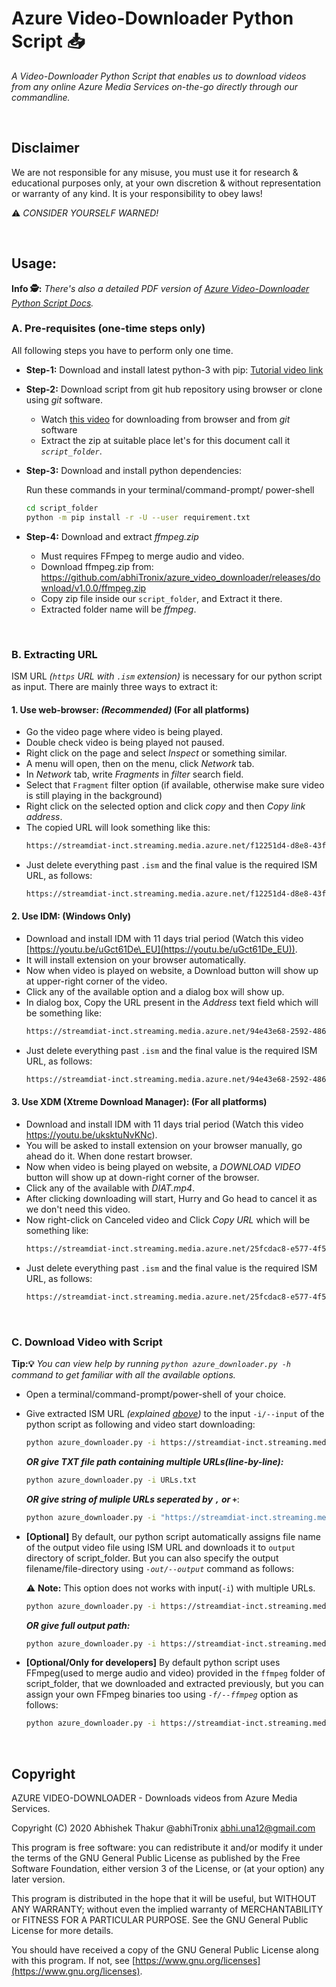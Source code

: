 # Azure Video-Downloader Python Script :inbox_tray:

_A Video-Downloader Python Script that enables us to download videos from any online Azure Media Services on-the-go directly through our commandline._  

&nbsp;

## Disclaimer


We are not responsible for any misuse, you must use it for research & educational purposes only, at your own discretion & without representation or warranty of any kind. It is your responsibility to obey laws!

:warning: _CONSIDER YOURSELF WARNED!_

&emsp;

## Usage:

**Info 🕵️:** _There's also a detailed PDF version of [Azure Video-Downloader Python Script Docs](https://github.com/abhiTronix/azure_video_downloader/releases/download/v1.0.0/Azure.Downloader.Guide.v2.pdf)._

### A. Pre-requisites (one-time steps only)

All following steps you have to perform only one time.

- **Step-1:** Download and install latest python-3 with pip: [Tutorial video link](https://youtu.be/oNLhg29aykc)
- **Step-2:** Download script from git hub repository using browser or clone using _git_ software.
  - Watch [this video](https://youtu.be/X5e3xQBeqf8%20) for downloading from browser and from _git_ software
  - Extract the zip at suitable place let's for this document call it _`script_folder`_.
- **Step-3:** Download and install python dependencies:

  Run these commands in your terminal/command-prompt/ power-shell
  
  ```sh
  cd script_folder
  python -m pip install -r -U --user requirement.txt
  ```
- **Step-4:** Download and extract _ffmpeg.zip_

  - Must requires FFmpeg to merge audio and video.
  - Download ffmpeg.zip from: https://github.com/abhiTronix/azure_video_downloader/releases/download/v1.0.0/ffmpeg.zip
  - Copy zip file inside our `script_folder`, and Extract it there.
  - Extracted folder name will be _ffmpeg_.

&emsp;

### B. Extracting URL

ISM URL _(`https` URL with `.ism` extension)_ is necessary for our python script as input. There are mainly three ways to extract it:

#### 1. Use web-browser: _(Recommended)_ (For all platforms)

- Go the video page where video is being played.
- Double check video is being played not paused.
- Right click on the page and select _Inspect_ or something similar.
- A menu will open, then on the menu, click _Network_ tab.
- In _Network_ tab, write _Fragments_ in _filter_ search field.
- Select that `Fragment` filter option (if available, otherwise make sure video is still playing in the background)
- Right click on the selected option and click _copy_ and then _Copy link address_.
- The copied URL will look something like this:
  ```sh
  https://streamdiat-inct.streaming.media.azure.net/f12251d4-d8e8-43f1-8202-737f7a186b34/Overview%20of%20AI%20ML.ism/QualityLevels(551000)/Fragments(video=360000000,format=mpd-time-csf)
  ```
- Just delete everything past `.ism` and the final value is the required ISM URL, as follows:
  ```sh
  https://streamdiat-inct.streaming.media.azure.net/f12251d4-d8e8-43f1-8202-737f7a186b34/Overview%20of%20AI%20ML.ism
  ```

#### 2. Use IDM: (Windows Only)

- Download and install IDM with 11 days trial period (Watch this video [https://youtu.be/uGct61De\_EU](https://youtu.be/uGct61De_EU)).
- It will install extension on your browser automatically.
- Now when video is played on website, a Download button will show up at upper-right corner of the video.
- Click any of the available option and a dialog box will show up.
- In dialog box, Copy the URL present in the _Address_ text field which will be something like:
  ```sh
  https://streamdiat-inct.streaming.media.azure.net/94e43e68-2592-4866-95d7-52b587e41a9f/Feature%20Engineering%20Dimensionali.ism/manifest(format=mpd-time-csf)&selected_id=1_V_video_4
  ```
- Just delete everything past `.ism` and the final value is the required ISM URL, as follows:
  ```sh
  https://streamdiat-inct.streaming.media.azure.net/94e43e68-2592-4866-95d7-52b587e41a9f/Feature%20Engineering%20Dimensionali.ism
  ```

#### 3. Use XDM (Xtreme Download Manager): (For all platforms)

- Download and install IDM with 11 days trial period (Watch this video https://youtu.be/uksktuNvKNc).
- You will be asked to install extension on your browser manually, go ahead do it. When done restart browser.
- Now when video is being played on website, a _DOWNLOAD VIDEO_ button will show up at down-right corner of the browser.
- Click any of the available with _DIAT.mp4_.
- After clicking downloading will start, Hurry and Go head to cancel it as we don&#39;t need this video.
- Now right-click on Canceled video and Click _Copy URL_ which will be something like:
  ```sh
  https://streamdiat-inct.streaming.media.azure.net/25fcdac8-e577-4f59-acf9-8921887b4159/AI_W1_Bayesian%20Learning%20Part-1.ism/QualityLevels(1880000)/Fragments(video=60000000,format=mpd-time-csf)
  ```
- Just delete everything past `.ism` and the final value is the required ISM URL, as follows:
  ```sh
  https://streamdiat-inct.streaming.media.azure.net/25fcdac8-e577-4f59-acf9-8921887b4159/AI_W1_Bayesian%20Learning%20Part-1.ism
  ```

&emsp;

### C. Download Video with Script

**Tip:💡** _You can view help by running `python azure_downloader.py -h` command to get familiar with all the available options._

- Open a terminal/command-prompt/power-shell of your choice.
- Give extracted ISM URL _(explained [above](#b-extracting-url))_ to the input `-i/--input` of the python script as following and video start downloading:
  ```sh
  python azure_downloader.py -i https://streamdiat-inct.streaming.media.azure.net/f12251d4-d8e8-43f1-8202-737f7a186b34/Overview%20of%20AI%20ML.ism
  ```
  
  ***OR give TXT file path containing multiple URLs(line-by-line):***
  
  ```sh 
  python azure_downloader.py -i URLs.txt
  ```
  
  ***OR give string of muliple URLs seperated by `,` or `+`***:
  
   ```sh 
   python azure_downloader.py -i "https://streamdiat-inct.streaming.media.azure.net/f12251d4-d8e8-43f1-8202-737f7a186b34/Overview%20of%20AI%20ML.ism,https://streamdiat-inct.streaming.media.azure.net/f12251d4-d8e8-43f1-8202-737f7a186b34/DL1.ism,https://streamdiat-inct.streaming.media.azure.net/f12251d4-d8e8-43f1-8202-737f7a186b34/DL2.ism"  
   ```

- **[Optional]** By default, our python script automatically assigns file name of the output video file using ISM URL and downloads it to `output` directory of script\_folder. But you can also specify the output filename/file-directory using _`-out/--output`_ command as follows:

  :warning: **Note:** This option does not works with input(`-i`) with multiple URLs.
  
  ```sh
  python azure_downloader.py -i https://streamdiat-inct.streaming.media.azure.net/f12251d4-d8e8-43f1-8202-737f7a186b34/Overview%20of%20AI%20ML.ism -o Overview.mp4
  ```

  ***OR give full output path:***

  ```sh 
  python azure_downloader.py -i https://streamdiat-inct.streaming.media.azure.net/f12251d4-d8e8-43f1-8202-737f7a186b34/Overview%20of%20AI%20ML.ism -o C:/Overview.mp4
  ```
  
- **[Optional/Only for developers]** By default python script uses FFmpeg(used to merge audio and video) provided in the `ffmpeg` folder of script\_folder, that we downloaded and extracted previously, but you can assign your own FFmpeg binaries too using _`-f/--ffmpeg`_ option as follows:
  ```sh
  python azure_downloader.py -i https://streamdiat-inct.streaming.media.azure.net/f12251d4-d8e8-43f1-8202-737f7a186b34/Overview%20of%20AI%20ML.ism -o Overview.mp4 -f C:/ffmpeg/bin/ffmpeg.exe
  ```

&nbsp;

## Copyright

AZURE VIDEO-DOWNLOADER - Downloads videos from Azure Media Services.

Copyright (C) 2020 Abhishek Thakur @abhiTronix abhi.una12@gmail.com

This program is free software: you can redistribute it and/or modify it under the terms of the GNU General Public License as published by the Free Software Foundation, either version 3 of the License, or (at your option) any later version.

This program is distributed in the hope that it will be useful, but WITHOUT ANY WARRANTY; without even the implied warranty of MERCHANTABILITY or FITNESS FOR A PARTICULAR PURPOSE. See the GNU General Public License for more details.

You should have received a copy of the GNU General Public License along with this program. If not, see [https://www.gnu.org/licenses](https://www.gnu.org/licenses).

&nbsp;
